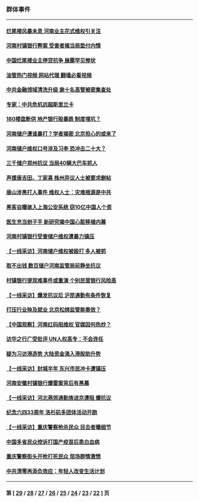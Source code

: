 ### 群体事件
---
#### [烂尾楼风暴未息 河南业主花式维权引关注](../../pages/ncid279/n13794519.md?08041245) 
#### [河南村镇银行弊案 受害者揭当局垫付内情](../../pages/ncid279/n13791990.md?08041245) 
#### [中国烂尾楼业主停贷抗争 展露罕见惨状](../../pages/ncid279/n13787794.md?08041245) 
#### [油管热门视频 网站代理 翻墙必看视频](http://209.222.30.114:81/youtube.html?08041245)
#### [中共金融领域清洗升级 逾十名高管被密集查处](../../pages/ncid279/n13782694.md?08041245) 
#### [专家：中共危机远超斯里兰卡](../../pages/ncid279/n13782248.md?08041245) 
#### [180楼盘断供 地产银行股暴跌 制度埋坑？](../../pages/ncid279/n13780778.md?08041245) 
#### [河南储户遭谁暴打？学者揭密 北京担心的或来了](../../pages/ncid279/n13779407.md?08041245) 
#### [河南储户维权口号涉及习李 恐冲击二十大？](../../pages/ncid279/n13778148.md?08041245) 
#### [三千储户郑州抗议 当局40辆大巴车抓人](../../pages/ncid279/n13777593.md?08041245) 
#### [声援唐吉田、丁家喜 株州异议人士被要求删帖](../../pages/ncid279/n13775534.md?08041245) 
#### [唐山涉黑打人事件 维权人士：灾难根源是中共](../../pages/ncid279/n13773534.md?08041245) 
#### [黑客自曝骇入上海公安系统 窃10亿中国人个资](../../pages/ncid279/n13773395.md?08041245) 
#### [医生充当刽子手 新研究揭中国心脏移植内幕](../../pages/ncid279/n13772291.md?08041245) 
#### [河南村镇银行受害储户维权遭暴力镇压](../../pages/ncid279/n13770841.md?08041245) 
#### [【一线采访】河南储户维权被殴打 多人被抓](../../pages/ncid279/n13768629.md?08041245) 
#### [取不出钱 数百储户河南监管局前静坐抗议](../../pages/ncid279/n13767198.md?08041245) 
#### [村镇银行提现难事件或重演 个别民营银行风险高](../../pages/ncid279/n13764495.md?08041245) 
#### [【一线采访】爆发抗议后 沪昆通勤有条件恢复](../../pages/ncid279/n13763504.md?08041245) 
#### [打压行业殃及就业 北京松绑监管能奏效？](../../pages/ncid279/n13761130.md?08041245) 
#### [【中国观察】河南红码阻维权 官媒因何热炒？](../../pages/ncid279/n13760146.md?08041245) 
#### [访华之行广受批评 UN人权高专：不会连任](../../pages/ncid279/n13758655.md?08041245) 
#### [疑为习访港造势 大陆资金涌入港股助升势](../../pages/ncid279/n13756127.md?08041245) 
#### [【一线采访】封城半年 东兴市民冲卡遭镇压](../../pages/ncid279/n13754277.md?08041245) 
#### [河南安徽村镇银行爆雷案背后有黑幕](../../pages/ncid279/n13754230.md?08041245) 
#### [【一线采访】河北燕郊通勤族进京遭阻 爆抗议](../../pages/ncid279/n13749999.md?08041245) 
#### [纪念六四33周年 洛杉矶多团体活动开跑](../../pages/ncid279/n13749760.md?08041245) 
#### [【一线采访】重庆警察枪杀民众 目击者曝细节](../../pages/ncid279/n13749360.md?08041245) 
#### [中国多省民众控诉打国产疫苗后患白血病](../../pages/ncid279/n13748740.md?08041245) 
#### [重庆警察街头开枪打死民众 现场群情激愤](../../pages/ncid279/n13749070.md?08041245) 
#### [中共清零再添负效应：年轻人改变生活计划](../../pages/ncid279/n13748102.md?08041245) 

---
#### 第 [ [29](./29.md?08041245) / [28](./28.md?08041245) / [27](./27.md?08041245) / [26](./26.md?08041245) / [25](./25.md?08041245) / [24](./24.md?08041245) / [23](./23.md?08041245) / [22](./22.md?08041245) ] 页
